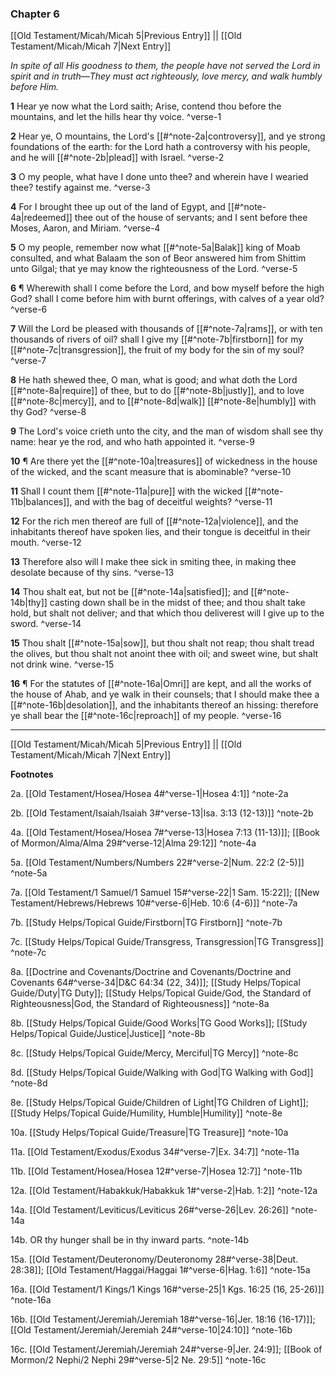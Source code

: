 ### Chapter 6

[[Old Testament/Micah/Micah 5|Previous Entry]]  ||  [[Old Testament/Micah/Micah 7|Next Entry]]

*In spite of all His goodness to them, the people have not served the Lord in spirit and in truth—They must act righteously, love mercy, and walk humbly before Him.*

**1**  Hear ye now what the Lord saith; Arise, contend thou before the mountains, and let the hills hear thy voice. ^verse-1

**2**  Hear ye, O mountains, the Lord's [[#^note-2a|controversy]], and ye strong foundations of the earth: for the Lord hath a controversy with his people, and he will [[#^note-2b|plead]] with Israel. ^verse-2

**3**  O my people, what have I done unto thee? and wherein have I wearied thee? testify against me. ^verse-3

**4**  For I brought thee up out of the land of Egypt, and [[#^note-4a|redeemed]] thee out of the house of servants; and I sent before thee Moses, Aaron, and Miriam. ^verse-4

**5**  O my people, remember now what [[#^note-5a|Balak]] king of Moab consulted, and what Balaam the son of Beor answered him from Shittim unto Gilgal; that ye may know the righteousness of the Lord. ^verse-5

**6**  ¶ Wherewith shall I come before the Lord, and bow myself before the high God? shall I come before him with burnt offerings, with calves of a year old? ^verse-6

**7**  Will the Lord be pleased with thousands of [[#^note-7a|rams]], or with ten thousands of rivers of oil? shall I give my [[#^note-7b|firstborn]] for my [[#^note-7c|transgression]], the fruit of my body for the sin of my soul? ^verse-7

**8**  He hath shewed thee, O man, what is good; and what doth the Lord [[#^note-8a|require]] of thee, but to do [[#^note-8b|justly]], and to love [[#^note-8c|mercy]], and to [[#^note-8d|walk]] [[#^note-8e|humbly]] with thy God? ^verse-8

**9**  The Lord's voice crieth unto the city, and the man of wisdom shall see thy name: hear ye the rod, and who hath appointed it. ^verse-9

**10**  ¶ Are there yet the [[#^note-10a|treasures]] of wickedness in the house of the wicked, and the scant measure that is abominable? ^verse-10

**11**  Shall I count them [[#^note-11a|pure]] with the wicked [[#^note-11b|balances]], and with the bag of deceitful weights? ^verse-11

**12**  For the rich men thereof are full of [[#^note-12a|violence]], and the inhabitants thereof have spoken lies, and their tongue is deceitful in their mouth. ^verse-12

**13**  Therefore also will I make thee sick in smiting thee, in making thee desolate because of thy sins. ^verse-13

**14**  Thou shalt eat, but not be [[#^note-14a|satisfied]]; and [[#^note-14b|thy]] casting down shall be in the midst of thee; and thou shalt take hold, but shalt not deliver; and that which thou deliverest will I give up to the sword. ^verse-14

**15**  Thou shalt [[#^note-15a|sow]], but thou shalt not reap; thou shalt tread the olives, but thou shalt not anoint thee with oil; and sweet wine, but shalt not drink wine. ^verse-15

**16**  ¶ For the statutes of [[#^note-16a|Omri]] are kept, and all the works of the house of Ahab, and ye walk in their counsels; that I should make thee a [[#^note-16b|desolation]], and the inhabitants thereof an hissing: therefore ye shall bear the [[#^note-16c|reproach]] of my people. ^verse-16


---
[[Old Testament/Micah/Micah 5|Previous Entry]]  ||  [[Old Testament/Micah/Micah 7|Next Entry]]


**Footnotes**


2a. [[Old Testament/Hosea/Hosea 4#^verse-1|Hosea 4:1]] ^note-2a

2b. [[Old Testament/Isaiah/Isaiah 3#^verse-13|Isa. 3:13 (12-13)]] ^note-2b

4a. [[Old Testament/Hosea/Hosea 7#^verse-13|Hosea 7:13 (11-13)]]; [[Book of Mormon/Alma/Alma 29#^verse-12|Alma 29:12]] ^note-4a

5a. [[Old Testament/Numbers/Numbers 22#^verse-2|Num. 22:2 (2-5)]] ^note-5a

7a. [[Old Testament/1 Samuel/1 Samuel 15#^verse-22|1 Sam. 15:22]]; [[New Testament/Hebrews/Hebrews 10#^verse-6|Heb. 10:6 (4-6)]] ^note-7a

7b. [[Study Helps/Topical Guide/Firstborn|TG Firstborn]] ^note-7b

7c. [[Study Helps/Topical Guide/Transgress, Transgression|TG Transgress]] ^note-7c

8a. [[Doctrine and Covenants/Doctrine and Covenants/Doctrine and Covenants 64#^verse-34|D&C 64:34 (22, 34)]]; [[Study Helps/Topical Guide/Duty|TG Duty]]; [[Study Helps/Topical Guide/God, the Standard of Righteousness|God, the Standard of Righteousness]] ^note-8a

8b. [[Study Helps/Topical Guide/Good Works|TG Good Works]]; [[Study Helps/Topical Guide/Justice|Justice]] ^note-8b

8c. [[Study Helps/Topical Guide/Mercy, Merciful|TG Mercy]] ^note-8c

8d. [[Study Helps/Topical Guide/Walking with God|TG Walking with God]] ^note-8d

8e. [[Study Helps/Topical Guide/Children of Light|TG Children of Light]]; [[Study Helps/Topical Guide/Humility, Humble|Humility]] ^note-8e

10a. [[Study Helps/Topical Guide/Treasure|TG Treasure]] ^note-10a

11a. [[Old Testament/Exodus/Exodus 34#^verse-7|Ex. 34:7]] ^note-11a

11b. [[Old Testament/Hosea/Hosea 12#^verse-7|Hosea 12:7]] ^note-11b

12a. [[Old Testament/Habakkuk/Habakkuk 1#^verse-2|Hab. 1:2]] ^note-12a

14a. [[Old Testament/Leviticus/Leviticus 26#^verse-26|Lev. 26:26]] ^note-14a

14b. OR thy hunger shall be in thy inward parts. ^note-14b

15a. [[Old Testament/Deuteronomy/Deuteronomy 28#^verse-38|Deut. 28:38]]; [[Old Testament/Haggai/Haggai 1#^verse-6|Hag. 1:6]] ^note-15a

16a. [[Old Testament/1 Kings/1 Kings 16#^verse-25|1 Kgs. 16:25 (16, 25-26)]] ^note-16a

16b. [[Old Testament/Jeremiah/Jeremiah 18#^verse-16|Jer. 18:16 (16-17)]]; [[Old Testament/Jeremiah/Jeremiah 24#^verse-10|24:10]] ^note-16b

16c. [[Old Testament/Jeremiah/Jeremiah 24#^verse-9|Jer. 24:9]]; [[Book of Mormon/2 Nephi/2 Nephi 29#^verse-5|2 Ne. 29:5]] ^note-16c